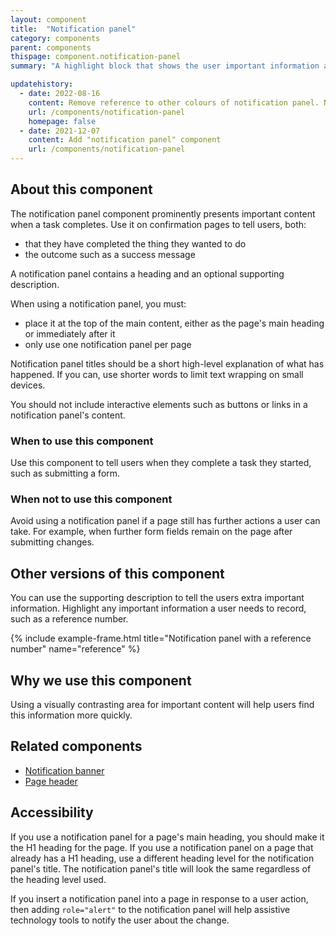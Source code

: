 ```yaml
---
layout: component
title:  "Notification panel"
category: components
parent: components
thispage: component.notification-panel
summary: "A highlight block that shows the user important information after they have completed a task, such as a success message"

updatehistory:
  - date: 2022-08-16
    content: Remove reference to other colours of notification panel. Notification panels are for positive notifications only.
    url: /components/notification-panel
    homepage: false
  - date: 2021-12-07
    content: Add "notification panel" component
    url: /components/notification-panel
---
```


## About this component

The notification panel component prominently presents important content when a task completes. Use it on confirmation pages to tell users, both:

* that they have completed the thing they wanted to do 
* the outcome such as a success message

A notification panel contains a heading and an optional supporting description.

When using a notification panel, you must:

- place it at the top of the main content, either as the page's main heading or immediately after it
- only use one notification panel per page

Notification panel titles should be a short high-level explanation of what has happened. If you can, use shorter words to limit text wrapping on small devices.

You should not include interactive elements such as buttons or links in a notification panel's content.

### When to use this component

Use this component to tell users when they complete a task they started, such as submitting a form.

### When not to use this component

Avoid using a notification panel if a page still has further actions a user can take. For example, when further form fields remain on the page after submitting changes.

## Other versions of this component

You can use the supporting description to tell the users extra important information. Highlight any important information a user needs to record, such as a reference number.

{% include example-frame.html title="Notification panel with a reference number" name="reference" %}

## Why we use this component

Using a visually contrasting area for important content will help users find this information more quickly.

## Related components

* [Notification banner](/components/notification-banner/)
* [Page header](/components/page-header/)

## Accessibility

If you use a notification panel for a page's main heading, you should make it the H1 heading for the page. If you use a notification panel on a page that already has a H1 heading, use a different heading level for the notification panel's title. The notification panel's title will look the same regardless of the heading level used.

If you insert a notification panel into a page in response to a user action, then adding `role="alert"` to the notification panel will help assistive technology tools to notify the user about the change.

